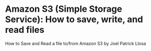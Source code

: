 # Amazon S3 (Simple Storage Service): How to save, write, and read files
How to Save and Read a file to/from Amazon S3 by Joel Patrick Llosa

